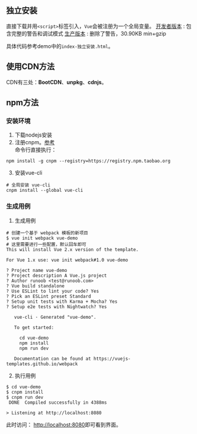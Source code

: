 ## 独立安装
直接下载并用`<script>`标签引入，`Vue`会被注册为一个全局变量。
[开发者版本](https://vuejs.org/js/vue.js) : 包含完整的警告和调试模式
[生产版本](https://vuejs.org/js/vue.min.js) : 删除了警告，30.90KB min+gzip

具体代码参考demo中的`index-独立安装.html`。

## 使用CDN方法
CDN有三处：**BootCDN**、**unpkg**、**cdnjs**。

## npm方法
### 安装环境
1. 下载nodejs安装
2. 注册cnpm。[参考](http://npm.taobao.org/)  
命令行直接执行：
```
npm install -g cnpm --registry=https://registry.npm.taobao.org
```
3. 安装vue-cli  
```
# 全局安装 vue-cli
cnpm install --global vue-cli
```
### 生成用例

1. 生成用例
```
# 创建一个基于 webpack 模板的新项目
$ vue init webpack vue-demo
# 这里需要进行一些配置，默认回车即可
This will install Vue 2.x version of the template.

For Vue 1.x use: vue init webpack#1.0 vue-demo

? Project name vue-demo
? Project description A Vue.js project
? Author runoob <test@runoob.com>
? Vue build standalone
? Use ESLint to lint your code? Yes
? Pick an ESLint preset Standard
? Setup unit tests with Karma + Mocha? Yes
? Setup e2e tests with Nightwatch? Yes

   vue-cli · Generated "vue-demo".

   To get started:
   
     cd vue-demo
     npm install
     npm run dev
   
   Documentation can be found at https://vuejs-templates.github.io/webpack
```

2. 执行用例
```
$ cd vue-demo
$ cnpm install
$ cnpm run dev
 DONE  Compiled successfully in 4388ms

> Listening at http://localhost:8080
```

此时访问： [http://localhost:8080](http://localhost:8080)即可看到界面。